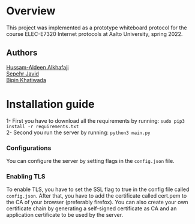 # Overview
This project was implemented as a prototype whiteboard protocol for the course ELEC-E7320 Internet protocols at Aalto University, spring 2022.
## Authors
[Hussam-Aldeen Alkhafaji](https://www.github.com/Sam97ish) <br/>
[Sepehr Javid](https://www.github.com/)<br/>
[Bipin Khatiwada](https://www.github.com/)

# Installation guide
1- First you have to download all the requirements by running:
`sudo pip3 install -r requirements.txt ` <br/>
2- Second you run the server by running:
`python3 main.py`

### Configurations
You can configure the server by setting flags in the `config.json` file.

### Enabling TLS
To enable TLS, you have to set the SSL flag to true in the config file called `config.json`. After that, you have to add the certificate called cert.pem to the CA of your browser (preferably firefox). You can also create your own certificate chain by generating a self-signed certificate as CA and an application certificate to be used by the server.